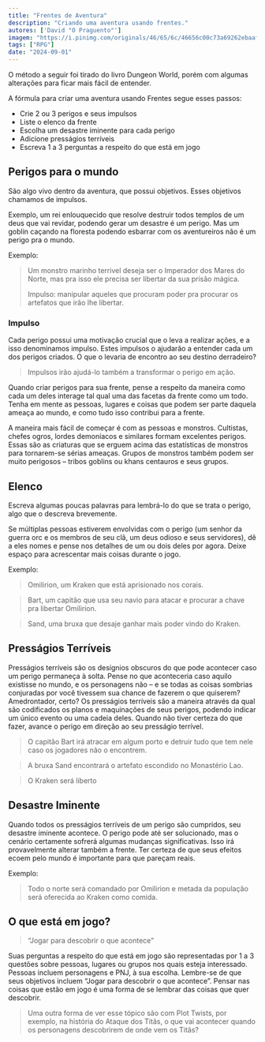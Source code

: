 ```yaml
---
title: "Frentes de Aventura"
description: "Criando uma aventura usando frentes."
autores: ['David "O Praguento"']
imagem: "https://i.pinimg.com/originals/46/65/6c/46656c00c73a69262ebaaffdec486f82.png"
tags: ["RPG"]
date: "2024-09-01"
---
```


O método a seguir foi tirado do livro Dungeon World, porém com algumas alterações para ficar mais fácil de entender.

A fórmula para criar uma aventura usando Frentes segue esses passos:

- Crie 2 ou 3 perigos e seus impulsos
- Liste o elenco da frente
- Escolha um desastre iminente para cada perigo
- Adicione presságios terríveis
- Escreva 1 a 3 perguntas a respeito do que está em jogo

## Perigos para o mundo

São algo vivo dentro da aventura, que possui objetivos. Esses objetivos chamamos de impulsos.

Exemplo, um rei enlouquecido que resolve destruir todos templos de um deus que vai revidar, podendo gerar um desastre é um perigo. Mas um goblin caçando na floresta podendo esbarrar com os aventureiros não é um perigo pra o mundo.

Exemplo:

> Um monstro marinho terrivel deseja ser o Imperador dos Mares do Norte, mas pra isso ele precisa ser libertar da sua prisão mágica.
>
> Impulso: manipular aqueles que procuram poder pra procurar os artefatos que irão lhe libertar.

### Impulso

Cada perigo possui uma motivação crucial que o leva a realizar ações, e a isso denominamos impulso. Estes impulsos o ajudarão a entender cada um dos perigos criados. O que o levaria de encontro ao seu destino derradeiro?

> Impulsos irão ajudá-lo também a transformar o perigo em ação.

Quando criar perigos para sua frente, pense a respeito da maneira como cada um deles interage tal qual uma das facetas da frente como um todo. Tenha em mente as pessoas, lugares e coisas que podem ser parte daquela ameaça ao mundo, e como tudo isso contribui para a frente.

A maneira mais fácil de começar é com as pessoas e monstros. Cultistas, chefes ogros, lordes demoníacos e similares formam excelentes perigos. Essas são as criaturas que se erguem acima das estatísticas de monstros para tornarem-se sérias ameaças. Grupos de monstros também podem ser muito perigosos – tribos goblins ou khans centauros e seus grupos.

## Elenco

Escreva algumas poucas palavras para lembrá-lo do que se trata o perigo, algo que o descreva brevemente.

Se múltiplas pessoas estiverem envolvidas com o perigo (um senhor da guerra orc e os membros de seu clã, um deus odioso e seus servidores), dê a eles nomes e pense nos detalhes de um ou dois deles por agora. Deixe espaço para acrescentar mais coisas durante o jogo.

Exemplo:

> Omilirion, um Kraken que está aprisionado nos corais.

> Bart, um capitão que usa seu navio para atacar e procurar a chave pra libertar Omilirion.

> Sand, uma bruxa que desaje ganhar mais poder vindo do Kraken.

## Presságios Terríveis

Presságios terríveis são os desígnios obscuros do que pode acontecer caso um perigo permaneça à solta. Pense no que aconteceria caso aquilo existisse no mundo, e os personagens não – e se todas as coisas sombrias conjuradas por você tivessem sua chance de fazerem o que quiserem? Amedrontador, certo? Os presságios terríveis são a maneira através da qual são codificados os planos e maquinações de seus perigos, podendo indicar um único evento ou uma cadeia deles. Quando não tiver certeza do que fazer, avance o perigo em direção ao seu presságio terrível.

> O capitão Bart irá atracar em algum porto e detruir tudo que tem nele caso os jogadores não o encontrem.

> A bruxa Sand encontrará o artefato escondido no Monastério Lao.

> O Kraken será liberto

## Desastre Iminente

Quando todos os presságios terríveis de um perigo são cumpridos, seu desastre iminente acontece. O perigo pode até ser solucionado, mas o cenário certamente
sofrerá algumas mudanças significativas. Isso irá provavelmente alterar também a frente. Ter certeza de que seus efeitos ecoem pelo mundo é importante para que pareçam reais.

Exemplo:

> Todo o norte será comandado por Omilirion e metada da população será oferecida ao Kraken como comida.

## O que está em jogo?

> “Jogar para descobrir o que acontece”

Suas perguntas a respeito do que está em jogo são representadas por 1 a 3 questões sobre pessoas, lugares ou grupos nos quais esteja interessado. Pessoas incluem personagens e PNJ, à sua escolha. Lembre-se de que seus objetivos incluem “Jogar para descobrir o que acontece”. Pensar nas coisas que estão em jogo é uma forma de se lembrar das coisas que quer descobrir.

> Uma outra forma de ver esse tópico são com Plot Twists, por exemplo, na história do Ataque dos Titãs, o que vai acontecer quando os personagens descobrirem de onde vem os Titãs?
